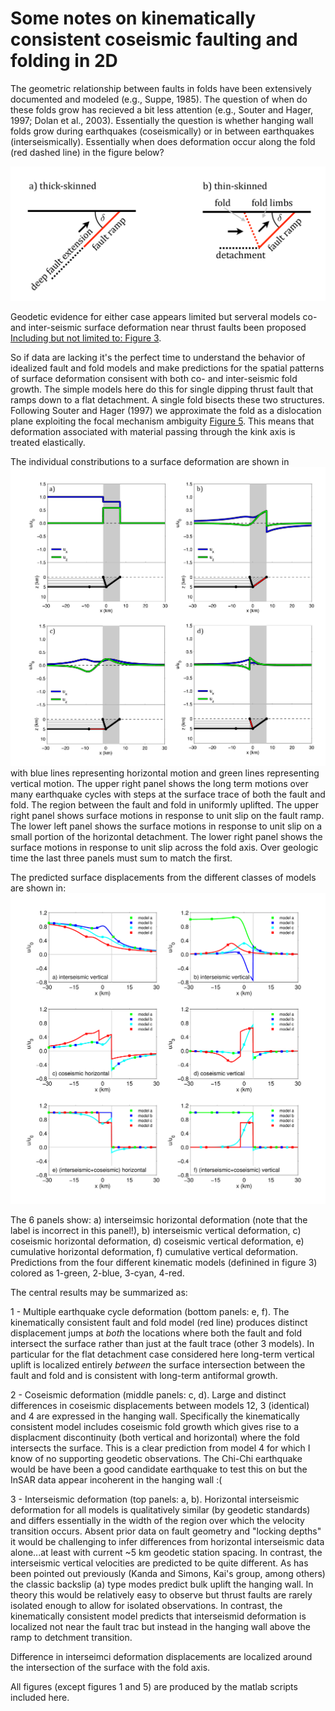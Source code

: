 # Some notes on kinematically consistent coseismic faulting and folding in 2D

The geometric relationship between faults in folds have been extensively documented and modeled (e.g., Suppe, 1985).  The question of when do these folds grow has recieved a bit less attention (e.g., Souter and Hager, 1997; Dolan et al., 2003).  Essentially the question is whether hanging wall folds grow during earthquakes (coseismically) or in between earthquakes (interseismically).  Essentially when does deformation occur along the fold (red dashed line) in the figure below?

![Figure 1](https://github.com/brendanjmeade/CoInterFaultFold2D/blob/master/Figure1.png)

Geodetic evidence for either case appears limited but serveral models co- and inter-seismic surface deformation near thrust faults been proposed [Including but not limited to: Figure 3](https://github.com/brendanjmeade/CoInterFaultFold2D/blob/master/Figure3.png).

So if data are lacking it's the perfect time to understand the behavior of idealized fault and fold models and make predictions for the spatial patterns of surface deformation consisent with both co- and inter-seismic fold growth.  The simple models here do this for single dipping thrust fault that ramps down to a flat detachment.  A single fold bisects these two structures.  Following Souter and Hager (1997) we approximate the fold as a dislocation plane exploiting the focal mechanism ambiguity [Figure 5](https://github.com/brendanjmeade/CoInterFaultFold2D/blob/master/Figure5.png).  This means that deformation associated with material passing through the kink axis is treated elastically.

The individual constributions to a surface deformation are shown in ![Figure 6](https://github.com/brendanjmeade/CoInterFaultFold2D/blob/master/Figure6.png) with blue lines representing horizontal motion and green lines representing vertical motion.  The upper right panel shows the long term motions over many earthquake cycles with steps at the surface trace of both the fault and fold.  The region between the fault and fold in uniformly uplifted.  The upper right panel shows surface motions in response to unit slip on the fault ramp.  The lower left panel shows the surface motions in response to unit slip on a small portion of the horizontal detachment.  The lower right panel shows the surface motions in response to unit slip across the fold axis.  Over geologic time the last three panels must sum to match the first.

The predicted surface displacements from the different classes of models are shown in: ![Figure 9](https://github.com/brendanjmeade/CoInterFaultFold2D/blob/master/Figure9.png)

The 6 panels show: a) interseimsic horizontal deformation (note that the label is incorrect in this panel!), b) interseismic vertical deformation, c) coseismic horizontal deformation, d) coseismic vertical deformation, e) cumulative horizontal deformation, f) cumulative vertical deformation. Predictions from the four different kinematic models (definined in figure 3) colored as 1-green, 2-blue, 3-cyan, 4-red.

The central results may be summarized as:

1 - Multiple earthquake cycle deformation (bottom panels: e, f).  The kinematically consistent fault and fold model (red line) produces distinct displacement jumps at *both* the locations where both the fault and fold intersect the surface rather than just at the fault trace (other 3 models).  In particular for the flat detachment case considered here long-term vertical uplift is localized entirely *between* the surface intersection between the fault and fold and is consistent with long-term antiformal growth. 

2 - Coseismic deformation (middle panels: c, d). Large and distinct differences in coseismic displacements between models 12, 3 (identical) and 4 are expressed in the hanging wall.  Specifically the kinematically consistent model includes coseismic fold growth which gives rise to a displacment discontinuity (both vertical and horizontal) where the fold intersects the surface.  This is a clear prediction from model 4 for which I know of no supporting geodetic observations.  The Chi-Chi earthquake would be have been a good candidate earthquake to test this on but the InSAR data appear incoherent in the hanging wall :(

3 - Interseismic deformation (top panels: a, b). Horizontal interseismic deformation for all models is qualitatively similar (by geodetic standards) and differs essentially in the width of the region over which the velocity transition occurs.  Absent prior data on fault geometry and "locking depths" it would be challenging to infer differences from horizontal interseismic data alone...at least with current ~5 km geodetic station spacing.  In contrast, the interseismic vertical velocities are predicted to be quite different.  As has been pointed out previously (Kanda and Simons, Kai's group, among others) the classic backslip (a) type modes predict bulk uplift the hanging wall.  In theory this would be relatively easy to observe but thrust faults are rarely isolated enough to allow for isolated observations.  In contrast, the kinematically consistent model predicts that interseismid deformation is localized not near the fault trac but instead in the hanging wall above the ramp to detchment transition.  

Difference in interseimci deformation  displacements are localized around the intersection of the surface with the fold axis.

All figures (except figures 1 and 5) are produced by the matlab scripts included here.

